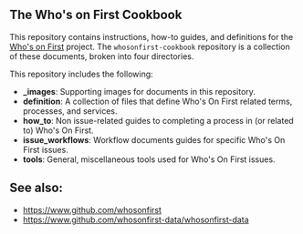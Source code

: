 ## The Who's on First Cookbook

This repository contains instructions, how-to guides, and definitions for the [Who's on First](https://whosonfirst.org)  project. The `whosonfirst-cookbook` repository is a collection of these documents, broken into four directories. 

This repository includes the following:

* **_images**: Supporting images for documents in this repository.
* **definition**: A collection of files that define Who's On First related terms, processes, and services.
* **how_to**: Non issue-related guides to completing a process in (or related to) Who's On First.
* **issue_workflows**: Workflow documents guides for specific Who's On First issues.
* **tools**: General, miscellaneous tools used for Who's On First issues.

## See also:
- https://www.github.com/whosonfirst
- https://www.github.com/whosonfirst-data/whosonfirst-data
